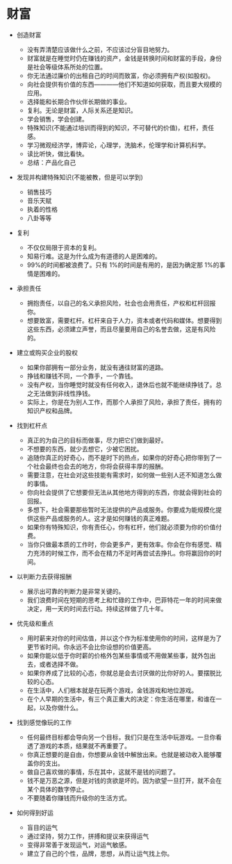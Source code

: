 # 财富

- 创造财富

  - 没有弄清楚应该做什么之前，不应该过分盲目地努力。
  - 财富就是在睡觉时仍在赚钱的资产，金钱是转换时间和财富的手段，身份是社会等级体系所处的位置。
  - 你无法通过廉价的出租自己的时间而致富，你必须拥有产权(如股权)。
  - 向社会提供有价值的东西————他们不知道如何获取，而且要大规模的应用。
  - 选择能和长期合作伙伴长期做的事业。
  - 复利。无论是财富，人际关系还是知识。
  - 学会销售，学会创建。
  - 特殊知识(不能通过培训而得到的知识，不可替代的价值)，杠杆，责任感。
  - 学习微观经济学，博弈论，心理学，洗脑术，伦理学和计算机科学。
  - 读比听快，做比看快。
  - 总结：产品化自己

- 发现并构建特殊知识(不能被教，但是可以学到)

  - 销售技巧
  - 音乐天赋
  - 执着的性格
  - 八卦等等

- 复利

  - 不仅仅局限于资本的复利。
  - 知易行难。这是为什么成为有道德的人是困难的。
  - 99%的时间都被浪费了。只有 1%的时间是有用的，是因为确定那 1%的事情是困难的。

- 承担责任

  - 拥抱责任，以自己的名义承担风险，社会也会用责任，产权和杠杆回报你。
  - 想要致富，需要杠杆。杠杆来自于人力，资本或者代码和媒体。想要得到这些东西，必须建立声誉，而且尽量要用自己的名誉去做，这是有风险的。

- 建立或购买企业的股权

  - 如果你部拥有一部分业务，就没有通往财富的道路。
  - 挣钱和赚钱不同，一个靠手，一个靠钱。
  - 没有产权，当你睡觉时就没有任何收入，退休后也就不能继续挣钱了。总之无法做到非线性挣钱。
  - 实际上，你是在为别人工作，而那个人承担了风险，承担了责任，拥有的知识产权和品牌。

- 找到杠杆点

  - 真正的为自己的目标而做事，尽力把它们做到最好。
  - 不想要的东西，就少去想它，少被它困扰。
  - 追随你真正的好奇心，而不是时下的热点，如果你的好奇心把你带到了一个社会最终也会去的地方，你将会获得丰厚的报酬。
  - 需要注意，在社会对这些技能有需求时，如何做一些别人还不知道怎么做的事情。
  - 你向社会提供了它想要但无法从其他地方得到的东西，你就会得到社会的回报。
  - 多想下，社会需要那些暂时无法提供的产品或服务。你要成为能规模化提供这些产品或服务的人。这才是如何赚钱的真正难题。
  - 如果你有特殊知识，你有责任心，你有杠杆，他们就必须要为你的价值付费。
  - 当你只做最本质的工作时，你会更多产，更有效率。你会在你有感觉、精力充沛的时候工作，而不会在精力不足时再尝试去挣扎。你将赢回你的时间。

- 以判断力去获得报酬

  - 展示出可靠的判断力是非常关键的。
  - 我们浪费时间在短期的思考上和忙碌的工作中，巴菲特花一年的时间来做决定，用一天的时间去行动。持续这样做了几十年。

- 优先级和重点

  - 用时薪来对你的时间估值，并以这个作为标准使用你的时间，这样是为了更节省时间。你永远不会比你设想的价值更高。
  - 如果你能以低于你时薪的价格外包某些事情或不用做某些事，就外包出去，或者选择不做。
  - 如果你养成了比较的心态，你就总是会去讨厌做的比你好的人。要摆脱比较的心态。
  - 在生活中，人们根本就是在玩两个游戏，金钱游戏和地位游戏。
  - 在个人早期的生活中，有三个真正重大的决定：你生活在哪里，和谁在一起，以及你做什么。

- 找到感觉像玩的工作

  - 任何最终目标都会导向另一个目标，我们只是在生活中玩游戏。一旦你看透了游戏的本质，结果就不再重要了。
  - 你真正想要的是自由，你想要从金钱中解放出来。也就是被动收入能够覆盖你的支出。
  - 做自己喜欢做的事情，乐在其中，这就不是钱的问题了。
  - 钱不是万恶之源，但是对钱的贪欲是坏的。因为欲望一旦打开，就不会在某个具体的数字停止。
  - 不要随着你赚钱而升级你的生活方式。

- 如何得到好运

  - 盲目的运气
  - 通过坚持，努力工作，拼搏和提议来获得运气
  - 变得非常善于发现运气，对运气敏感。
  - 建立了自己的个性，品牌，思想，从而让运气找上你。
